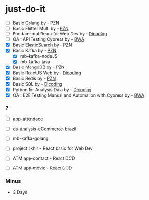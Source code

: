 # just-do-it

- [ ] Basic Golang by - <a href="https://www.youtube.com/@ProgrammerZamanNow" target="_blank">PZN</a>
- [ ] Basic Flutter Multi by - <a href="https://www.dicoding.com/academies/159/" target="_blank">PZN</a>
- [ ] Fundamental React for Web Dev by - <a href="https://www.dicoding.com/academies/413" target="_blank">Dicoding</a>
- [ ] QA : API Testing Cypress by - <a href="https://buildwithangga.com/kelas/qa-engineer-api-testing-with-cypress?main_leads=searchsuggestion" target="_blank">BWA</a>
- [X] Basic ElasticSearch by - <a href="https://www.youtube.com/@ProgrammerZamanNow" target="_blank">PZN</a>
- [X] Basic Kafka by - <a href="https://www.youtube.com/@ProgrammerZamanNow" target="_blank">PZN</a>
  - [X] mb-kafka-nodeJS
  - [X] mb-kafka-java
- [X] Basic MongoDB by - <a href="https://www.youtube.com/@ProgrammerZamanNow" target="_blank">PZN</a>
- [X] Basic ReactJS Web by - <a href="https://www.dicoding.com/academies/403" target="_blank">Dicoding</a>
- [X] Basic Redis by - <a href="https://www.youtube.com/@ProgrammerZamanNow" target="_blank">PZN</a>
- [X] Basic SQL by - <a href="https://www.dicoding.com/academies/600/" target="_blank">Dicoding</a>
- [X] Python for Analysis Data by - <a href="https://www.dicoding.com/academies/555" target="_blank">Dicoding</a>
- [X] QA : E2E Testing Manual and Automation with Cypress  by - <a href="https://buildwithangga.com/kelas/complete-beginner-qa-engineer-e2e-testing-with-cypress?main_leads=searchsuggestion" target="_blank">BWA</a>

### ?
- [ ] app-attendace
- [ ] ds-analysis-eCommerce-brazil
- [ ] mb-kafka-golang
- [ ] project akhir - React basic for Web Dev
- [ ] ATM app-contact - React DCD 
- [ ] ATM app-movie - React DCD 


### Minus
- 3 Days